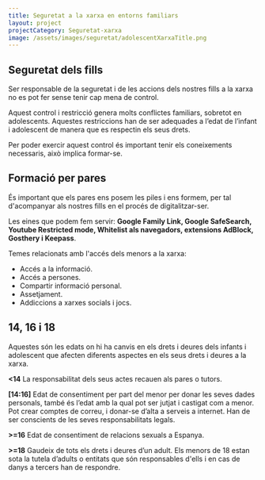```yaml
---
title: Seguretat a la xarxa en entorns familiars
layout: project
projectCategory: Seguretat-xarxa
image: /assets/images/seguretat/adolescentXarxaTitle.png
---
```

## Seguretat dels fills

Ser responsable de la seguretat i de les accions dels nostres fills a la xarxa no es pot fer sense tenir cap mena de control.

Aquest control i restricció genera molts conflictes familiars, sobretot en adolescents. Aquestes restriccions han de ser adequades a l’edat de l’infant i adolescent de manera que es respectin els seus drets.

Per poder exercir aquest control és important tenir els coneixements necessaris, això implica formar-se.

## Formació per pares

És important que els pares ens posem les piles i ens formem, per tal d'acompanyar als nostres fills en el procés de digitalitzar-ser.

Les eines que podem fem servir: **Google Family Link, Google SafeSearch, Youtube Restricted mode, Whitelist als navegadors, extensions AdBlock, Gosthery i Keepass**.

Temes relacionats amb l'accés dels menors a la xarxa:
- Accés a la informació.
- Accés a persones.
- Compartir informació personal.
- Assetjament.
- Addiccions a xarxes socials i jocs.

## 14, 16 i 18

Aquestes són les edats on hi ha canvis en els drets i deures dels infants i adolescent que afecten diferents aspectes en els seus drets i deures a la xarxa.

**<14** La responsabilitat dels seus actes recauen als pares o tutors.

**[14:16]**  Edat de consentiment per part del menor per donar les seves dades personals, també és l’edat amb la qual pot ser jutjat i castigat com a menor. Pot crear comptes de correu, i donar-se d’alta a serveis a internet. Han de ser conscients de les seves responsabilitats legals.

**>=16** Edat de consentiment de relacions sexuals a Espanya.

**>=18** Gaudeix de tots els drets i deures d’un adult. Els menors de 18 estan sota la tutela d’adults o entitats que són responsables d'ells i en cas de danys a tercers han de respondre.
